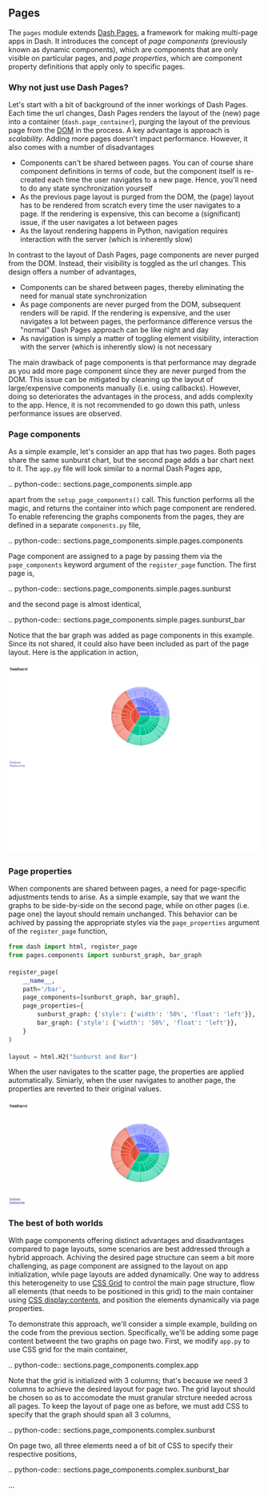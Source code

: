## Pages

The `pages` module extends [Dash Pages](https://dash.plotly.com/urls), a framework for making multi-page apps in Dash. It introduces the concept of _page components_ (previously known as dynamic components), which are components that are only visible on particular pages, and _page properties_, which are component property definitions that apply only to specific pages.

### Why not just use Dash Pages?

Let's start with a bit of background of the inner workings of Dash Pages. Each time the url changes, Dash Pages renders the layout of the (new) page into a container (`dash.page_container`), purging the layout of the previous page from the [DOM](https://www.w3schools.com/whatis/whatis_htmldom.asp) in the process. A key advantage is approach is _scalability_. Adding more pages doesn't impact performance. However, it also comes with a number of disadvantages

* Components can't be shared between pages. You can of course share component definitions in terms of code, but the component itself is re-created each time the user navigates to a new page. Hence, you'll need to do any state synchronization yourself
* As the previous page layout is purged from the DOM, the (page) layout has to be rendered from scratch every time the user navigates to a page. If the rendering is expensive, this can become a (significant) issue, if the user navigates a lot between pages
* As the layout rendering happens in Python, navigation requires interaction with the server (which is inherently slow)

In contrast to the layout of Dash Pages, page components are never purged from the DOM. Instead, their visibility is toggled as the url changes. This design offers a number of advantages,

* Components can be shared between pages, thereby eliminating the need for manual state synchronization
* As page components are never purged from the DOM, subsequent renders will be rapid. If the rendering is expensive, and the user navigates a lot between pages, the performance difference versus the "normal" Dash Pages approach can be like night and day
* As navigation is simply a matter of toggling element visibility, interaction with the server (which is inherently slow) is not necessary

The main drawback of page components is that performance may degrade as you add more page component since they are never purged from the DOM. This issue can be mitigated by cleaning up the layout of large/expensive components manually (i.e. using callbacks). However, doing so deteriorates the advantages in the process, and adds complexity to the app. Hence, it is not recommended to go down this path, unless performance issues are observed.

### Page components

As a simple example, let's consider an app that has two pages. Both pages share the same sunburst chart, but the second page adds a bar chart next to it. The `app.py` file will look similar to a normal Dash Pages app,

.. python-code:: sections.page_components.simple.app

apart from the `setup_page_components()` call. This function performs all the magic, and returns the container into which page component are rendered. To enable referencing the graphs components from the pages, they are defined in a separate `components.py` file,

.. python-code:: sections.page_components.simple.pages.components

Page component are assigned to a page by passing them via the `page_components` keyword argument of the `register_page` function. The first page is,

.. python-code:: sections.page_components.simple.pages.sunburst

and the second page is almost identical,

.. python-code:: sections.page_components.simple.pages.sunburst_bar

Notice that the bar graph was added as page components in this example. Since its not shared, it could also have been included as part of the page layout. Here is the application in action,

![Component sharing](/assets/page_components_simple.gif)

### Page properties

When components are shared between pages, a need for page-specific adjustments tends to arise. As a simple example, say that we want the graphs to be side-by-side on the second page, while on other pages (i.e. page one) the layout should remain unchanged. This behavior can be achived by passing the appropriate styles via the `page_properties` argument of the `register_page` function,

```python
from dash import html, register_page
from pages.components import sunburst_graph, bar_graph

register_page(
    __name__,
    path='/bar',
    page_components=[sunburst_graph, bar_graph],
    page_properties={
        sunburst_graph: {'style': {'width': '50%', 'float': 'left'}},
        bar_graph: {'style': {'width': '50%', 'float': 'left'}},
    }
)

layout = html.H2("Sunburst and Bar")
```

When the user navigates to the scatter page, the properties are applied automatically. Simiarly, when the user navigates to another page, the properties are reverted to their original values.

![Page properties](/assets/page_properties_simple.gif)

### The best of both worlds

With page components offering distinct advantages and disadvantages compared to page layouts, some scenarios are best addressed through a hybrid approach. Achiving the desired page structure can seem a bit more challenging, as page component are assigned to the layout on app initialization, while page layouts are added dynamically. One way to address this heterogeneity to use [CSS Grid](https://css-tricks.com/snippets/css/complete-guide-grid/) to control the main page structure, flow all elements (that needs to be positioned in this grid) to the main container using [CSS display:contents](https://caniuse.com/css-display-contents), and position the elements dynamically via page properties. 

To demonstrate this approach, we'll consider a simple example, building on the code from the previous section. Specifically, we'll be adding some page content betweent the two graphs on page two. First, we modify `app.py` to use CSS grid for the main container,

.. python-code:: sections.page_components.complex.app

Note that the grid is initialized with 3 columns; that's because we need 3 columns to achieve the desired layout for page two. The grid layout should be chosen so as to accomodate the must granular strcture needed across all pages. To keep the layout of page one as before, we must add CSS to specify that the graph should span all 3 columns,

.. python-code:: sections.page_components.complex.sunburst

On page two, all three elements need a of bit of CSS to specify their respective positions,

.. python-code:: sections.page_components.complex.sunburst_bar

...





